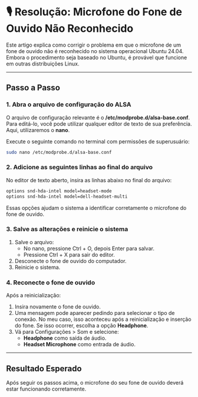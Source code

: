 
# 🎙️ Resolução: Microfone do Fone de Ouvido Não Reconhecido
Este artigo explica como corrigir o problema em que o microfone de um fone de ouvido não é reconhecido no sistema operacional Ubuntu 24.04. Embora o procedimento seja baseado no Ubuntu, é provável que funcione em outras distribuições Linux.

---

## **Passo a Passo**

### 1. Abra o arquivo de configuração do ALSA
O arquivo de configuração relevante é o **/etc/modprobe.d/alsa-base.conf**. Para editá-lo, você pode utilizar qualquer editor de texto de sua preferência. Aqui, utilizaremos o **nano**.

Execute o seguinte comando no terminal com permissões de superusuário:

``` bash
sudo nano /etc/modprobe.d/alsa-base.conf
```

### 2. Adicione as seguintes linhas ao final do arquivo

No editor de texto aberto, insira as linhas abaixo no final do arquivo:

``` bash
options snd-hda-intel model=headset-mode
options snd-hda-intel model=dell-headset-multi
```

Essas opções ajudam o sistema a identificar corretamente o microfone do fone de ouvido.

### 3. Salve as alterações e reinicie o sistema

1. Salve o arquivo:
	* No nano, pressione Ctrl + O, depois Enter para salvar.
	* Pressione Ctrl + X para sair do editor.
2. Desconecte o fone de ouvido do computador.
3. Reinicie o sistema.

### 4. Reconecte o fone de ouvido

Após a reinicialização:
1. Insira novamente o fone de ouvido.
2. Uma mensagem pode aparecer pedindo para selecionar o tipo de conexão. No meu caso, isso aconteceu após a reinicialização e inserção do fone. Se isso ocorrer, escolha a opção **Headphone**.
3. Vá para Configurações > Som e selecione:
	* **Headphone** como saída de áudio.
	* **Headset Microphone** como entrada de áudio.

---

## Resultado Esperado
Após seguir os passos acima, o microfone do seu fone de ouvido deverá estar funcionando corretamente.
